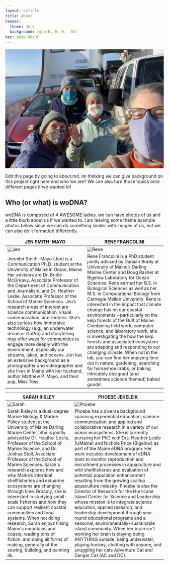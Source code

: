 ```yaml
---
layout: article
title: About
header:
  theme: dark
  background: rgba(0, 0, 0, .35)
key: page-about
---
```


![Ferry Group Photo](/assets/images/HI/HI-FerryGroup2.jpeg)

Edit this page by going to about.md. Im thinking we can give background on this project right here and who we are? We can also turn those topics onto different pages if we wanted to!


## Who (or what) is woDNA?

woDNA is composed of 4 AWESOME ladies. we can have photos of us and a little blurb about us if we wanted to. I am leaving some theme example photos below since we can do something similar with images of us, but we can also do it formatted differently.

| **JEN SMITH-MAYO** | **RENE FRANCOLINI** |
| --- |  --- |
| ![Jen](https://maine-wodna.github.io/assets/images/JenProfile.jpg) | ![Rene](https://maine-wodna.github.io/assets/images/ReneProfile.jpg)|
|Jennifer Smith-Mayo (Jen) is a Communication Ph.D. student at the University of Maine in Orono, Maine. Her advisors are Dr. Bridie McGreavy, Associate Professor of the Department of Communication and Journalism, and Dr. Heather Leslie, Associate Professor of the School of Marine Sciences. Jen’s research areas of interest are science communication, visual communication, and rhetoric. She’s also curious how immersive technology (e.g., an underwater drone or GoPro) and storytelling may offer ways for communities to engage more deeply with the environment, especially our streams, lakes, and oceans. Jen has an extensive background as a photographer and videographer and she lives in Maine with her husband, author Matthew P. Mayo, and their pup, Miss Tess.|Rene Francolini is a PhD student jointly advised by Damian Brady at University of Maine’s Darling Marine Center and Doug Rasher at Bigelow Laboratory for Ocean Sciences. Rene earned her B.S. in Biological Sciences as well as her M.S. in Computational Biology from Carnegie Mellon University. Rene is interested in the impact that climate change has on our coastal environments – particularly on the kelp forests of the Gulf of Maine. Combining field work, computer science, and laboratory work, she is investigating the how the kelp forests and associated ecosystem are adapting and responding to our changing climate. When not in the lab, you can find her enjoying time out in nature, gardening, searching for horseshoe crabs, or baking intricately designed (and sometimes science themed) baked goods! |


| **SARAH RISLEY** | **PHOEBE JEKELEIK** |
| --- |  --- |
| ![Sarah](https://maine-wodna.github.io/assets/images/SarahProfile2.jpg) | ![Phoebe](https://maine-wodna.github.io/assets/images/PhoebeProfile.jpg)|
|Sarah Risley is a dual-degree Marine Biology & Marine Policy student at the University of Maine Darling Marine Center. She is jointly advised by Dr. Heather Leslie, Professor of the School of Marine Science, and Dr. Joshua Stoll, Associate Professor of the School of Marine Sciences. Sarah's research explores how and why Maine’s intertidal shellfisheries and estuarine ecosystems are changing through time. Broadly, she is interested in studying small-scale fisheries and how they can support resilient coastal communities and food systems. When not doing research, Sarah enjoys hiking Maine's mountains and coasts, reading tons of fiction, and doing all forms of making, generally of the sewing, building, and painting ilk. |Phoebe has a diverse background spanning experiential education, science communication, and applied and collaborative research in a variety of our ocean ecosystems. She is currently pursuing her PhD with Drs. Heather Leslie (UMaine) and Nichole Price (Bigelow) as part of the Maine eDNA program. Her work includes development of eDNA tools to monitor reproduction and recruitment processes in aquaculture and wild shellfisheries and evaluation of potential population enhancement resulting from the growing scallop aquaculture industry. Phoebe is also the Director of Research for the Hurricane Island Center for Science and Leadership whose mission is to integrate science education, applied research, and leadership development through year-round educational programs and a seasonal, environmentally-sustainable island community. When her brain isn't working her brain is playing doing ANYTHING outside, being underwater, playing hockey, chatting with anyone, and snuggling her cats Adventure Cat and Danger Cat (AC and DC). |